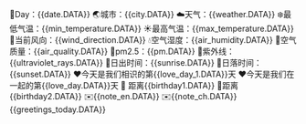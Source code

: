 📆Day：{{date.DATA}}
🌏城市：{{city.DATA}}
☁️天气：{{weather.DATA}}
❄️最低气温：{{min_temperature.DATA}} 
☀️最高气温：{{max_temperature.DATA}} 
🍃当前风向：{{wind_direction.DATA}} 
💧空气湿度：{{air_humidity.DATA}} 
💨空气质量：{{air_quality.DATA}} 
🌲pm2.5：{{pm.DATA}} 
🔅紫外线：{{ultraviolet_rays.DATA}} 
🌄日出时间：{{sunrise.DATA}} 
🌇日落时间：{{sunset.DATA}} 
❤️今天是我们相识的第{{love_day_1.DATA}}天 
❤️今天是我们在一起的第{{love_day.DATA}}天
💞 距离{{birthday1.DATA}} 
💞距离{{birthday2.DATA}} 
✉️{{note_en.DATA}} 
✉️{{note_ch.DATA}} 
{{greetings_today.DATA}}
